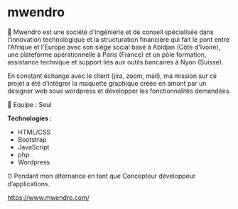 # mwendro
💼 Mwendro est une société d'ingénierie et de conseil spécialisée dans l'innovation technologique et la structuration financière qui fait le pont entre l'Afrique et l'Europe avec son siège social basé à Abidjan (Côte d'Ivoire), une plateforme opérationnelle à Paris (France) et un pôle formation, assistance technique et support liés aux outils bancaires à Nyon (Suisse).

En constant échange avec le client (jira, zoom, mail), ma mission sur ce projet a été d’intégrer la maquette graphique créée en amont par un designer web sous wordpress et développer les fonctionnalités demandées. 

👥 Equipe : Seul

**Technologies :**

- HTML/CSS
- Bootstrap
- JavaScript
- php
- Wordpress

⏰ Pendant mon alternance en tant que Concepteur développeur d’applications. 

https://www.mwendro.com/

